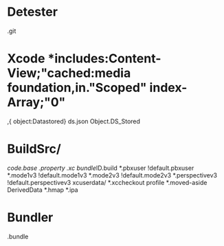# Detester
.git

# Xcode *includes:Content-View;"cached:media foundation,in."Scoped" index-Array;"0"
,{
object:Datastored}
ds.json
Object.DS_Stored

# BuildSrc/
*code.base
.property
.xc
bundle*ID.build
*.pbxuser
!default.pbxuser
*.mode1v3
!default.mode1v3
*.mode2v3
!default.mode2v3
*.perspectivev3
!default.perspectivev3
xcuserdata/
*.xccheckout
profile
*.moved-aside
DerivedData
*.hmap
*.ipa

# Bundler
.bundle